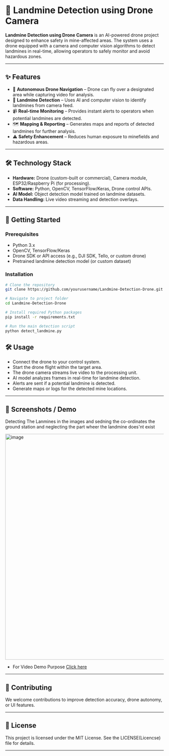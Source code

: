 # 🚁 Landmine Detection using Drone Camera

**Landmine Detection using Drone Camera** is an AI-powered drone project designed to enhance safety in mine-affected areas. The system uses a drone equipped with a camera and computer vision algorithms to detect landmines in real-time, allowing operators to safely monitor and avoid hazardous zones.

---

## ✨ Features

- 🚀 **Autonomous Drone Navigation** – Drone can fly over a designated area while capturing video for analysis.  
- 🎯 **Landmine Detection** – Uses AI and computer vision to identify landmines from camera feed.  
- 📹 **Real-time Monitoring** – Provides instant alerts to operators when potential landmines are detected.  
- 🗺️ **Mapping & Reporting** – Generates maps and reports of detected landmines for further analysis.  
- ⚠️ **Safety Enhancement** – Reduces human exposure to minefields and hazardous areas.  

---

## 🛠️ Technology Stack

- **Hardware:** Drone (custom-built or commercial), Camera module, ESP32/Raspberry Pi (for processing).  
- **Software:** Python, OpenCV, TensorFlow/Keras, Drone control APIs.  
- **AI Model:** Object detection model trained on landmine datasets.  
- **Data Handling:** Live video streaming and detection overlays.  

---

## 🚀 Getting Started

### Prerequisites

- Python 3.x  
- OpenCV, TensorFlow/Keras  
- Drone SDK or API access (e.g., DJI SDK, Tello, or custom drone)  
- Pretrained landmine detection model (or custom dataset)  

### Installation

```bash
# Clone the repository
git clone https://github.com/yourusername/Landmine-Detection-Drone.git

# Navigate to project folder
cd Landmine-Detection-Drone

# Install required Python packages
pip install -r requirements.txt

# Run the main detection script
python detect_landmine.py

```

## 🛠️ Usage
- Connect the drone to your control system.
- Start the drone flight within the target area.
- The drone camera streams live video to the processing unit.
- AI model analyzes frames in real-time for landmine detection.
- Alerts are sent if a potential landmine is detected.
- Generate maps or logs for the detected mine locations.

---

## 📸 Screenshots / Demo

Detecting The Lanmines in the images and sedning the co-ordinates the ground station and neglecting the part wheer the landmine does'nt exist

<img width="961" height="716" alt="image" src="https://github.com/user-attachments/assets/594759d6-31b6-4537-b409-7ceb055b48ab" />

-   For Video Demo Purpose [Click here](https://youtu.be/qjFEzs3fINk?si=DG2DIZnND4rzJpb7)


---
## 🤝 Contributing
We welcome contributions to improve detection accuracy, drone autonomy, or UI features.

---

## 📄 License
This project is licensed under the MIT License. See the LICENSE(Licencse) file for details.

---
